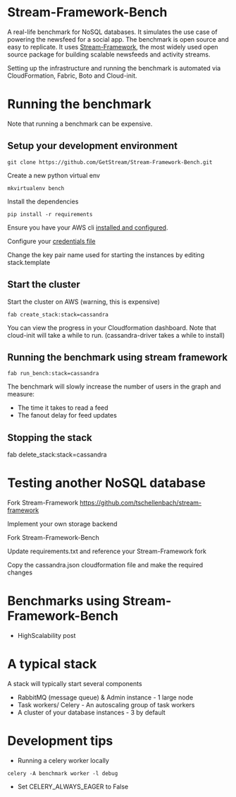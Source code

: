 
# Stream-Framework-Bench

A real-life benchmark for NoSQL databases. It simulates the use case of powering the newsfeed for a social app. The benchmark is open source and easy to replicate. It uses [Stream-Framework](https://github.com/tschellenbach/stream-framework), the most widely used open source package for building scalable newsfeeds and activity streams. 

Setting up the infrastructure and running the benchmark is automated via CloudFormation, Fabric, Boto and Cloud-init.

# Running the benchmark

Note that running a benchmark can be expensive. 

## Setup your development environment

```
git clone https://github.com/GetStream/Stream-Framework-Bench.git
```

Create a new python virtual env

```
mkvirtualenv bench
```

Install the dependencies

```
pip install -r requirements
```

Ensure you have your AWS cli [installed and configured](http://docs.aws.amazon.com/cli/latest/userguide/installing.html).

Configure your [credentials file](https://boto3.readthedocs.org/en/latest/guide/quickstart.html#configuration)

Change the key pair name used for starting the instances by editing stack.template

## Start the cluster

Start the cluster on AWS (warning, this is expensive)

```
fab create_stack:stack=cassandra
```

You can view the progress in your Cloudformation dashboard.
Note that cloud-init will take a while to run. (cassandra-driver takes a while to install)

## Running the benchmark using stream framework

```
fab run_bench:stack=cassandra
```

The benchmark will slowly increase the number of users in the graph
and measure:

* The time it takes to read a feed
* The fanout delay for feed updates

## Stopping the stack

fab delete_stack:stack=cassandra

# Testing another NoSQL database

Fork Stream-Framework
https://github.com/tschellenbach/stream-framework

Implement your own storage backend

Fork Stream-Framework-Bench

Update requirements.txt and reference your Stream-Framework fork

Copy the cassandra.json cloudformation file and make the required changes

# Benchmarks using Stream-Framework-Bench

* HighScalability post

# A typical stack

A stack will typically start several components

* RabbitMQ (message queue) & Admin instance - 1 large node
* Task workers/ Celery - An autoscaling group of task workers
* A cluster of your database instances - 3 by default

# Development tips

* Running a celery worker locally 

```
celery -A benchmark worker -l debug
```

* Set CELERY_ALWAYS_EAGER to False
